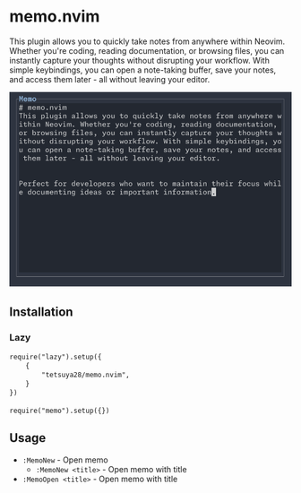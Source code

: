 # memo.nvim
This plugin allows you to quickly take notes from anywhere within Neovim. Whether you're coding, reading documentation, or browsing files, you can instantly capture your thoughts without disrupting your workflow. With simple keybindings, you can open a note-taking buffer, save your notes, and access them later - all without leaving your editor.

![](./docs/images/note.png)


## Installation

### Lazy
```
require("lazy").setup({
	{
		"tetsuya28/memo.nvim",
	}
})

require("memo").setup({})
```

## Usage
- `:MemoNew` - Open memo
  - `:MemoNew <title>` - Open memo with title
- `:MemoOpen <title>` - Open memo with title
